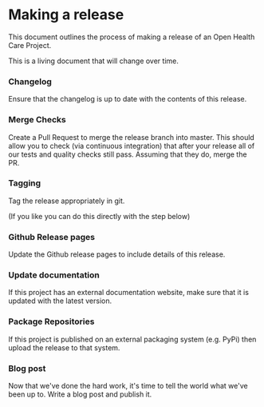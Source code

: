 # Making a release

This document outlines the process of making a release of an Open Health Care Project.

This is a living document that will change over time.

### Changelog

Ensure that the changelog is up to date with the contents of this release.

### Merge Checks

Create a Pull Request to merge the release branch into master. This should allow you to check (via continuous integration) that after your release all of our tests and quality checks still pass. Assuming that they do, merge the PR.

### Tagging

Tag the release appropriately in git.

(If you like you can do this directly with the step below)

### Github Release pages

Update the Github release pages to include details of this release.

### Update documentation

If this project has an external documentation website, make sure that it is updated with the latest version.

### Package Repositories

If this project is published on an external packaging system (e.g. PyPi) then upload the release to that system.

### Blog post

Now that we've done the hard work, it's time to tell the world what we've been up to. Write a blog post and publish it.
